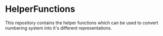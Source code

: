 # HelperFunctions
This repository contains the helper functions which can be used to convert numbering system into it's different representations.
